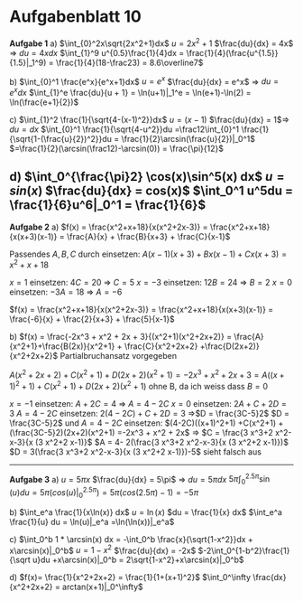# Aufgabenblatt 10
**Aufgabe 1**
a)
$\int_{0}^2x\sqrt{2x^2+1}dx$
$u = 2x^2+1$
$\frac{du}{dx} = 4x$ => $du = 4xdx$
$\int_{1}^9 u^{0.5}\frac{1}{4}dx = \frac{1}{4}(\frac{u^{1.5}}{1.5}|_1^9) = \frac{1}{4}(18-\frac23) = 8.6\overline7$ 

b)
$\int_{0}^1 \frac{e^x}{e^x+1}dx$
$u = e^x$
$\frac{du}{dx} = e^x$ => $du = e^xdx$
$\int_{1}^e \frac{du}{u + 1} = \ln(u+1)|_1^e = \ln(e+1)-\ln(2) = \ln(\frac{e+1}{2})$

c)
$\int_{1}^2 \frac{1}{\sqrt{4-(x-1)^2}}dx$
$u = (x-1)$
$\frac{du}{dx} = 1$=> $du = dx$
$\int_{0}^1 \frac{1}{\sqrt{4-u^2}}du =\frac12\int_{0}^1 \frac{1}{\sqrt{1-(\frac{u}{2})^2}}du = \frac{1}{2}\arcsin(\frac{u}{2})|_0^1$
$=\frac{1}{2}(\arcsin(\frac12)-\arcsin(0)) = \frac{\pi}{12}$ 

d)
$\int_0^{\frac{\pi}2} \cos(x)\sin^5(x) dx$
$u = sin(x)$
$\frac{du}{dx} = cos(x)$
$\int_0^1 u^5du = \frac{1}{6}u^6|_0^1 = \frac{1}{6}$
---
**Aufgabe 2**
a)
$f(x) = \frac{x^2+x+18}{x(x^2+2x-3)} = \frac{x^2+x+18}{x(x+3)(x-1)} = \frac{A}{x} + \frac{B}{x+3} + \frac{C}{x-1}$

Passendes $A, B, C$ durch einsetzen:
$A(x-1)(x+3) +Bx(x-1) + Cx(x+3) =x^2+x+18$

$x = 1$ einsetzen: $4C = 20$ => $C = 5$
$x = -3$ einsetzen: $12B = 24$ => $B = 2$
$x= 0$ einsetzen: $-3A = 18$ => $A = -6$

$f(x) = \frac{x^2+x+18}{x(x^2+2x-3)} = \frac{x^2+x+18}{x(x+3)(x-1)} = \frac{-6}{x} + \frac{2}{x+3} + \frac{5}{x-1}$

b)
$f(x) = \frac{-2x^3 + x^2 + 2x + 3}{(x^2+1)(x^2+2x+2)} = \frac{A}{x^2+1}+\frac{B(2x)}{x^2+1} + \frac{C}{x^2+2x+2} +\frac{D(2x+2)}{x^2+2x+2}$ Partialbruchansatz vorgegeben

$A(x^2+2x+2)+C(x^2+1) +D(2x+2)(x^2+1) =-2x^3 + x^2 + 2x + 3$$=A((x+1)^2+1) +C(x^2+1) +D(2x+2)(x^2+1)$ ohne B, da ich weiss dass $B = 0$

$x = -1$ einsetzen: $A+2C =4$ => $A = 4-2C$
$x = 0$ einsetzen: $2A + C + 2D = 3$
$A = 4-2C$ einsetzen: $2(4-2C)+C +2D = 3$ =>$D = \frac{3C-5}2$
$D = \frac{3C-5}2$ und $A = 4-2C$ einsetzen: $(4-2C)((x+1)^2+1) +C(x^2+1) +(\frac{3C-5}2)(2x+2)(x^2+1) =-2x^3 + x^2 + 2x$ => $C = \frac{3 x^3+2 x^2-x-3}{x (3 x^2+2 x-1)}$ 
$A = 4- 2(\frac{3 x^3+2 x^2-x-3}{x (3 x^2+2 x-1)})$
$D = 3(\frac{3 x^3+2 x^2-x-3}{x (3 x^2+2 x-1)})-5$ sieht falsch aus

---

**Aufgabe 3**
a)
$u = 5\pi x$
$\frac{du}{dx} = 5\pi$ => $du = 5\pi dx$
$5\pi \int_0^{2.5\pi} \sin(u) du =5\pi(cos(u)|_0^{2.5\pi})=5\pi(cos(2.5\pi)-1) = -5\pi$

b)
$\int_e^a \frac{1}{x\ln(x)} dx$
$u = \ln(x)$
$du = \frac{1}{x} dx$
$\int_e^a \frac{1}{u} du = \ln(u)|_e^a =\ln(\ln(x))|_e^a$


c)
$\int_0^b 1 * \arcsin(x) dx = -\int_0^b \frac{x}{\sqrt{1-x^2}}dx + x\arcsin(x)|_0^b$
$u = 1-x^2$
$\frac{du}{dx} = -2x$
$-2\int_0^{1-b^2}\frac{1}{\sqrt u}du +x\arcsin(x)|_0^b = 2\sqrt{1-x^2}+x\arcsin(x)|_0^b$ 

d)
$f(x)= \frac{1}{x^2+2x+2} = \frac{1}{1+(x+1)^2}$
$\int_0^\infty \frac{dx}{x^2+2x+2} = arctan(x+1)|_0^\infty$
